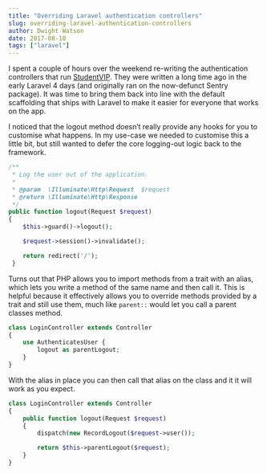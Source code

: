 ```yaml
---
title: "Overriding Laravel authentication controllers"
slug: overriding-laravel-authentication-controllers
author: Dwight Watson
date: 2017-08-10
tags: ["laravel"]
---
```


I spent a couple of hours over the weekend re-writing the authentication controllers that run [StudentVIP](https://studentvip.com.au). They were written a long time ago in the early Laravel 4 days (and originally ran on the now-defunct Sentry package). It was time to bring them back into line with the default scaffolding that ships with Laravel to make it easier for everyone that works on the app.

I noticed that the logout method doesn’t really provide any hooks for you to customise what happens. In my use-case we needed to customise this a little bit, but still wanted to defer the core logging-out logic back to the framework.

```php
/**
 * Log the user out of the application.
 *
 * @param  \Illuminate\Http\Request  $request
 * @return \Illuminate\Http\Response
 */
public function logout(Request $request)
{
    $this->guard()->logout();

    $request->session()->invalidate();

    return redirect('/');
 }
```

Turns out that PHP allows you to import methods from a trait with an alias, which lets you write a method of the same name and then call it. This is helpful because it effectively allows you to override methods provided by a trait and still use them, much like `parent::` would let you call a parent classes method.

```php
class LoginController extends Controller
{
    use AuthenticatesUser {
        logout as parentLogout;
    }
}
```

With the alias in place you can then call that alias on the class and it it will work as you expect.

```php
class LoginController extends Controller
{
    public function logout(Request $request)
    {
        dispatch(new RecordLogout($request->user());

        return $this->parentLogout($request);
    }
}
```
